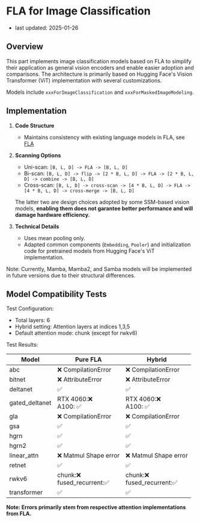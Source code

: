 # FLA for Image Classification

- last updated: 2025-01-26

## Overview
This part implements image classification models based on FLA to simplify their application as general vision encoders and enable easier adoption and comparisons. The architecture is primarily based on Hugging Face's Vision Transformer (ViT) implementation with several customizations. 

Models include `xxxForImageClassification` and `xxxForMaskedImageModeling`.

## Implementation

1. **Code Structure**
   - Maintains consistency with existing language models in FLA, see [FLA](https://github.com/fla-org/flash-linear-attention)

2. **Scanning Options**
   - Uni-scan: `[B, L, D] -> FLA -> [B, L, D]`
   - Bi-scan: `[B, L, D] -> flip -> [2 * B, L, D] -> FLA -> [2 * B, L, D] -> combine -> [B, L, D]`
   - Cross-scan: `[B, L, D] -> cross-scan -> [4 * B, L, D] -> FLA -> [4 * B, L, D] -> cross-merge -> [B, L, D]`

    The latter two are design choices adopted by some SSM-based vision models, **enabling them does not garantee better performance and will damage hardware efficiency.**
   
3. **Technical Details**
   - Uses mean pooling only.
   - Adapted common components (`Embedding`, `Pooler`) and initialization code for pretrained models from Hugging Face's ViT implementation.

Note: Currently, Mamba, Mamba2, and Samba models will be implemented in future versions due to their structural differences.

## Model Compatibility Tests

Test Configuration:
- Total layers: 6
- Hybrid setting: Attention layers at indices 1,3,5
- Default attention mode: chunk (except for rwkv6)

Test Results:

| Model          | Pure FLA                                          | Hybrid                                            |
| -------------- | ------------------------------------------------- | ------------------------------------------------- |
| abc            | ❌ CompilationError                                | ❌ CompilationError                                |
| bitnet         | ❌ AttributeError                                  | ❌ AttributeError                                  |
| deltanet       | ✅                                                 | ✅                                                 |
| gated_deltanet | RTX 4060:❌<br>A100: ✅                           | RTX 4060:❌<br>A100: ✅                           |
| gla            | ❌ CompilationError                                | ❌ CompilationError                                |
| gsa            | ✅                                                 | ✅                                                 |
| hgrn           | ✅                                                 | ✅                                                 |
| hgrn2          | ✅                                                 | ✅                                                 |
| linear_attn    | ❌ Matmul Shape error                              | ❌ Matmul Shape error                              |
| retnet         | ✅                                                 | ✅                                                 |
| rwkv6          | chunk:❌<br>fused_recurrent:✅                     | chunk:❌<br>fused_recurrent:✅                     |
| transformer    | ✅                                                 | ✅                                                 |

**Note: Errors primarily stem from respective attention implementations from FLA.**

